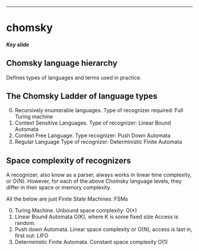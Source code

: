 ---
# chomsky


##### Key slide

## Chomsky language hierarchy

Defines types of languages and terms used in practice.



## The Chomsky Ladder of language types

0. Recursively enumerable languages. Type of recognizer required: Full Turing machine
1. Context Sensitive  Languages. Type of recognizer: Linear Bound Automata
2. Context Free Language. Type recognizer: Push Down Automata
3. Regular Language Type of recognizer: Deterministic Finite Automata

## Space complexity of recognizers

A recognizer, also know as a parser, always works in linear time complexity, or O(N).
However, for each of the above Chomsky language levels, they differ in their space or memory complexity.

All the below are just Finite State  Machines: FSMs

0. Turing Machine.  Unbound space complexity: O(*)
1. Linear Bound Automata O(K), where K is some fixed size Access is random.
2. Push down Automata. Linear  space complexity or O(N), access is last in, first out: LIFO
3. Deterministic Finite Automata. Constant space complexity O(1)


